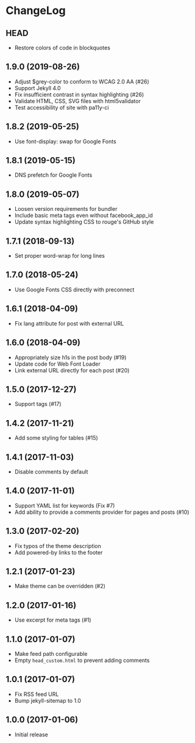 # ChangeLog

## HEAD

- Restore colors of code in blockquotes

## 1.9.0 (2019-08-26)

- Adjust $grey-color to conform to WCAG 2.0 AA (#26)
- Support Jekyll 4.0
- Fix insufficient contrast in syntax highlighting (#26)
- Validate HTML, CSS, SVG files with html5validator
- Test accessibility of site with pa11y-ci

## 1.8.2 (2019-05-25)

- Use font-display: swap for Google Fonts

## 1.8.1 (2019-05-15)

- DNS prefetch for Google Fonts

## 1.8.0 (2019-05-07)

- Loosen version requirements for bundler
- Include basic meta tags even without facebook_app_id
- Update syntax highlighting CSS to rouge's GitHub style

## 1.7.1 (2018-09-13)

- Set proper word-wrap for long lines

## 1.7.0 (2018-05-24)

- Use Google Fonts CSS directly with preconnect

## 1.6.1 (2018-04-09)

- Fix lang attribute for post with external URL

## 1.6.0 (2018-04-09)

- Appropriately size h1s in the post body (#19)
- Update code for Web Font Loader
- Link external URL directly for each post (#20)

## 1.5.0 (2017-12-27)

- Support tags (#17)

## 1.4.2 (2017-11-21)

- Add some styling for tables (#15)

## 1.4.1 (2017-11-03)

- Disable comments by default

## 1.4.0 (2017-11-01)

- Support YAML list for keywords (Fix #7)
- Add ability to provide a comments provider for pages and posts (#10)

## 1.3.0 (2017-02-20)

- Fix typos of the theme description
- Add powered-by links to the footer

## 1.2.1 (2017-01-23)

- Make theme can be overridden (#2)

## 1.2.0 (2017-01-16)

- Use excerpt for meta tags (#1)

## 1.1.0 (2017-01-07)

- Make feed path configurable
- Empty `head_custom.html` to prevent adding comments

## 1.0.1 (2017-01-07)

- Fix RSS feed URL
- Bump jekyll-sitemap to 1.0

## 1.0.0 (2017-01-06)

- Initial release
